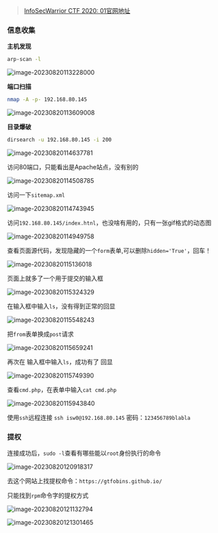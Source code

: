 > [InfoSecWarrior CTF 2020: 01官网地址](https://www.vulnhub.com/entry/infosecwarrior-ctf-2020-01,446/)

### 信息收集

**主机发现**

```bash
arp-scan -l
```

![image-20230820113228000](./imgs/image-20230820113228000.png)

**端口扫描**

```bash
nmap -A -p- 192.168.80.145
```

![image-20230820113609008](./imgs/image-20230820113609008.png)

**目录爆破**

```bash
dirsearch -u 192.168.80.145 -i 200
```

![image-20230820114637781](./imgs/image-20230820114637781.png)

访问80端口，只能看出是Apache站点，没有别的

![image-20230820114508785](./imgs/image-20230820114508785.png)

访问一下`sitemap.xml`

![image-20230820114743945](./imgs/image-20230820114743945.png)

访问`192.168.80.145/index.htnl`，也没啥有用的，只有一张gif格式的动态图

![image-20230820114949758](./imgs/image-20230820114949758.png)

查看页面源代码，发现隐藏的一个`form`表单,可以删除`hidden='True'`，回车！

![image-20230820115136018](./imgs/image-20230820115136018.png)

页面上就多了一个用于提交的输入框

![image-20230820115324329](./imgs/image-20230820115324329.png)

在输入框中输入`ls`，没有得到正常的回显

![image-20230820115548243](./imgs/image-20230820115548243.png)

把`from`表单换成`post`请求

![image-20230820115659241](./imgs/image-20230820115659241.png)

再次在 输入框中输入`ls`，成功有了 回显

![image-20230820115749390](./imgs/image-20230820115749390.png)

查看`cmd.php`，在表单中输入`cat cmd.php`

![image-20230820115943840](./imgs/image-20230820115943840.png)

使用`ssh`远程连接  `ssh isw0@192.168.80.145`    密码：`123456789blabla`

### 提权



连接成功后，`sudo -l`查看有哪些能以`root`身份执行的命令

![image-20230820120918317](./imgs/image-20230820120918317.png)

去这个网站上找提权命令：`https://gtfobins.github.io/`

只能找到`rpm`命令字的提权方式

![image-20230820121132794](./imgs/image-20230820121132794.png)

![image-20230820121301465](./imgs/image-20230820121301465.png)